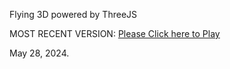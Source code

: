 Flying 3D powered by ThreeJS

MOST RECENT VERSION: [Please Click here to Play](https://rawcdn.githack.com/alperenbutun/Flying-3d/32c27e2/index.html)

May 28, 2024.
